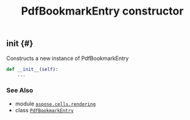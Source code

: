﻿---
title: PdfBookmarkEntry constructor
second_title: Aspose.Cells for Python via .NET API References
description: 
type: docs
weight: 10
url: /aspose.cells.rendering/pdfbookmarkentry/__init__/
is_root: false
---

## __init__ {#}

Constructs a new instance of PdfBookmarkEntry



```python
def __init__(self):
    ...
```





### See Also
* module [`aspose.cells.rendering`](../../)
* class [`PdfBookmarkEntry`](/cells/python-net/aspose.cells.rendering/pdfbookmarkentry)
